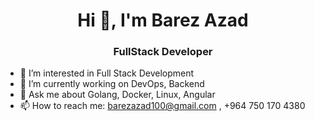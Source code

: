 <h1 align="center">Hi 👋, I'm Barez Azad</h1>
<h3 align="center">FullStack Developer</h3>

- 👀 I’m interested in Full Stack Development 
- 🔭 I’m currently working on DevOps, Backend
- 💬 Ask me about Golang, Docker, Linux, Angular 
- 📫 How to reach me: barezazad100@gmail.com , +964 750 170 4380
<!-- 
<br>
<div align="center"> 
 
![Barez's GitHub stats](https://github-readme-stats.vercel.app/api?username=barezazad&show_icons=true&theme=tokyonight)

![Barez's GitHub stats](https://github-readme-streak-stats.herokuapp.com/?user=barezazad&show_icons=true&theme=tokyonight)

</div> 
 -->
